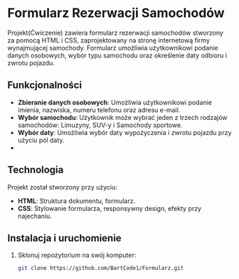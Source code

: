 # Formularz Rezerwacji Samochodów

Projekt(Ćwiczenie) zawiera formularz rezerwacji samochodów stworzony za pomocą HTML i CSS, zaprojektowany na stronę internetową firmy wynajmującej samochody. Formularz umożliwia użytkownikowi podanie danych osobowych, wybór typu samochodu oraz określenie daty odbioru i zwrotu pojazdu.

## Funkcjonalności
- **Zbieranie danych osobowych**: Umożliwia użytkownikowi podanie imienia, nazwiska, numeru telefonu oraz adresu e-mail.
- **Wybór samochodu**: Użytkownik może wybrać jeden z trzech rodzajów samochodów: Limuzyny, SUV-y i Samochody sportowe.
- **Wybór daty**: Umożliwia wybór daty wypożyczenia i zwrotu pojazdu przy użyciu pól daty.
- 
## Technologia
Projekt został stworzony przy użyciu:
- **HTML**: Struktura dokumentu, formularz.
- **CSS**: Stylowanie formularza, responsywny design, efekty przy najechaniu.

## Instalacja i uruchomienie
1. Sklonuj repozytorium na swój komputer:
   ```bash
   git clone https://github.com/BartCode1/Formularz.git

